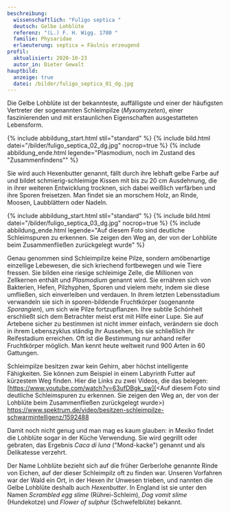 ```yaml
---
beschreibung:
  wissenschaftlich: "Fuligo septica "
  deutsch: Gelbe Lohblüte
  referenz: "(L.) F. H. Wigg. 1780 "
  familie: Physaridae
  erlaeuterung: septica = Fäulnis erzeugend
profil:
  aktualisiert: 2020-10-23
  autor_in: Dieter Gewalt
hauptbild:
  anzeige: true
  datei: /bilder/fuligo_septica_01_dg.jpg
---
```

Die Gelbe Lohblüte ist der bekannteste, auffälligste und einer der häufigsten Vertreter der sogenannten Schleimpilze (*Myxomyzeten*), einer faszinierenden und mit erstaunlichen Eigenschaften ausgestatteten Lebensform.

{% include abbildung_start.html stil="standard" %}
{% include bild.html datei="/bilder/fuligo_septica_02_dg.jpg" nocrop=true %}
{% include abbildung_ende.html legende="Plasmodium, noch im Zustand des "Zusammenfindens"" %}


Sie wird auch Hexenbutter genannt, fällt durch ihre lebhaft gelbe Farbe auf und bildet schmierig-schleimige Kissen mit bis zu 20 cm Ausdehnung, die in ihrer weiteren Entwicklung trocknen, sich dabei weißlich verfärben und ihre Sporen freisetzen. Man findet sie an morschem Holz, an Rinde, Moosen, Laubblättern oder Nadeln.  

{% include abbildung_start.html stil="standard" %}
{% include bild.html datei="/bilder/fuligo_septica_03_dg.jpg" nocrop=true %}
{% include abbildung_ende.html legende="Auf diesem Foto sind deutliche Schleimspuren zu erkennen. Sie zeigen den Weg an, der von der Lohblüte beim Zusammenfließen zurückgelegt wurde" %}

Genau genommen sind Schleimpilze keine Pilze, sondern amöbenartige einzellige Lebewesen, die sich kriechend fortbewegen und wie Tiere fressen. Sie bilden eine riesige schleimige Zelle, die Millionen von Zellkernen enthält und *Plasmodium* genannt wird. Sie ernähren sich von Bakterien, Hefen, Pilzhyphen, Sporen und vielem mehr, indem sie diese umfließen, sich einverleiben und verdauen. In ihrem letzten Lebensstadium verwandeln sie sich in sporen-bildende Fruchtkörper (sogenannte *Sporangien*), um sich wie Pilze fortzupflanzen. Ihre subtile Schönheit erschließt sich dem Betrachter meist erst mit Hilfe einer Lupe. Sie auf Artebene sicher zu bestimmen ist nicht immer einfach, verändern sie doch in ihrem Lebenszyklus ständig ihr Aussehen, bis sie schließlich ihr Reifestadium erreichen. Oft ist die Bestimmung nur anhand reifer Fruchtkörper möglich. Man kennt heute weltweit rund 900 Arten in 60 Gattungen.

Schleimpilze besitzen zwar kein Gehirn, aber höchst intelligente Fähigkeiten. Sie können zum Beispiel in einem Labyrinth Futter auf kürzestem Weg finden. Hier die Links zu zwei Videos, die das belegen:
[https://www.youtube.com/watch?v=63ufDBgk_sw](<Auf diesem Foto sind deutliche Schleimspuren zu erkennen. Sie zeigen den Weg an, der von der Lohblüte beim Zusammenfließen zurückgelegt wurde>)
<https://www.spektrum.de/video/besitzen-schleimpilze-schwarmintelligenz/1592488>

Damit noch nicht genug und man mag es kaum glauben: in Mexiko findet die Lohblüte sogar in der Küche Verwendung. Sie wird gegrillt oder gebraten, das Ergebnis *Caca di luna* ("Mond-kacke") genannt und als Delikatesse verzehrt.

Der Name Lohblüte bezieht sich auf die früher Gerberlohe genannte Rinde von Eichen, auf der dieser Schleimpilz oft zu finden war. Unseren Vorfahren war der Wald ein Ort, in der Hexen ihr Unwesen trieben, und nannten die Gelbe Lohblüte deshalb auch *Hexenbutter*. In England ist sie unter den Namen *Scrambled egg slime* (Rührei-Schleim), *Dog vomit slime* (Hundekotze) und *Flower of sulphu*r (Schwefelblüte) bekannt.